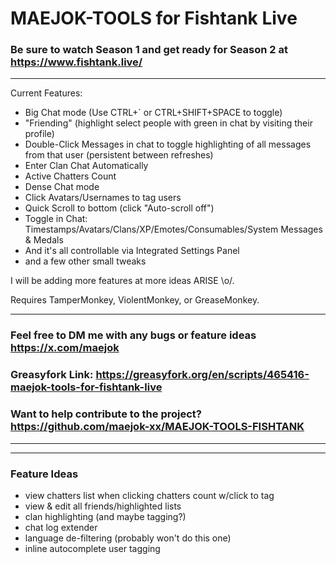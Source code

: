 # MAEJOK-TOOLS for Fishtank Live

### Be sure to watch Season 1 and get ready for Season 2 at https://www.fishtank.live/
---
Current Features:
- Big Chat mode (Use CTRL+` or CTRL+SHIFT+SPACE to toggle)
- "Friending" (highlight select people with green in chat by visiting their profile)
- Double-Click Messages in chat to toggle highlighting of all messages from that user (persistent between refreshes)
- Enter Clan Chat Automatically
- Active Chatters Count
- Dense Chat mode
- Click Avatars/Usernames to tag users
- Quick Scroll to bottom (click "Auto-scroll off")
- Toggle in Chat: Timestamps/Avatars/Clans/XP/Emotes/Consumables/System Messages & Medals
- And it's all controllable via Integrated Settings Panel
- and a few other small tweaks

I will be adding more features at more ideas ARISE \o/.

Requires TamperMonkey, ViolentMonkey, or GreaseMonkey.

---
### Feel free to DM me with any bugs or feature ideas https://x.com/maejok

### Greasyfork Link: https://greasyfork.org/en/scripts/465416-maejok-tools-for-fishtank-live

### Want to help contribute to the project? https://github.com/maejok-xx/MAEJOK-TOOLS-FISHTANK
---

---
### Feature Ideas
 - view chatters list when clicking chatters count w/click to tag
 - view & edit all friends/highlighted lists
 - clan highlighting (and maybe tagging?)
 - chat log extender
 - language de-filtering (probably won't do this one)
 - inline autocomplete user tagging

